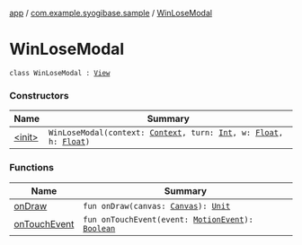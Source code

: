 [app](../../index.md) / [com.example.syogibase.sample](../index.md) / [WinLoseModal](./index.md)

# WinLoseModal

`class WinLoseModal : `[`View`](https://developer.android.com/reference/android/view/View.html)

### Constructors

| Name | Summary |
|---|---|
| [&lt;init&gt;](-init-.md) | `WinLoseModal(context: `[`Context`](https://developer.android.com/reference/android/content/Context.html)`, turn: `[`Int`](https://kotlinlang.org/api/latest/jvm/stdlib/kotlin/-int/index.html)`, w: `[`Float`](https://kotlinlang.org/api/latest/jvm/stdlib/kotlin/-float/index.html)`, h: `[`Float`](https://kotlinlang.org/api/latest/jvm/stdlib/kotlin/-float/index.html)`)` |

### Functions

| Name | Summary |
|---|---|
| [onDraw](on-draw.md) | `fun onDraw(canvas: `[`Canvas`](https://developer.android.com/reference/android/graphics/Canvas.html)`): `[`Unit`](https://kotlinlang.org/api/latest/jvm/stdlib/kotlin/-unit/index.html) |
| [onTouchEvent](on-touch-event.md) | `fun onTouchEvent(event: `[`MotionEvent`](https://developer.android.com/reference/android/view/MotionEvent.html)`): `[`Boolean`](https://kotlinlang.org/api/latest/jvm/stdlib/kotlin/-boolean/index.html) |

